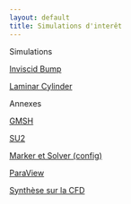 ```yaml
---
layout: default
title: Simulations d'interêt
---
```


Simulations

[Inviscid Bump](./simulations/inviscid_bump.html)

[Laminar Cylinder](./simulations/laminar_cylinder.html)

Annexes

[GMSH](./annexes/gmsh)

[SU2](./annexes/su2)

[Marker et Solver (config)](./annexes/marker%20et%20solver%20(cfg).md)

[ParaView](./annexes/paraview)

[Synthèse sur la CFD](./annexes/synthese_CFD)